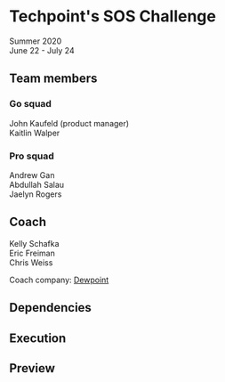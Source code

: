 # Techpoint's SOS Challenge
Summer 2020  
June 22 - July 24

## Team members  
### Go squad  
John Kaufeld (product manager)  
Kaitlin Walper  
### Pro squad
Andrew Gan  
Abdullah Salau  
Jaelyn Rogers  

## Coach
Kelly Schafka  
Eric Freiman  
Chris Weiss  

Coach company: [Dewpoint](https://www.dewpoint.com/)

## Dependencies

## Execution

## Preview
